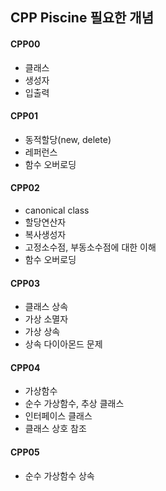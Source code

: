 ## CPP Piscine 필요한 개념



#### CPP00

- 클래스
- 생성자
- 입출력



#### CPP01

- 동적할당(new, delete)
- 레퍼런스 
- 함수 오버로딩



#### CPP02

- canonical class
- 할당연산자
- 복사생성자
- 고정소수점, 부동소수점에 대한 이해
- 함수 오버로딩



#### CPP03

- 클래스 상속
- 가상 소멸자
- 가상 상속
- 상속 다이아몬드 문제 



#### CPP04

- 가상함수
- 순수 가상함수, 추상 클래스
- 인터페이스 클래스 
- 클래스 상호 참조


#### CPP05

- 순수 가상함수 상속 
